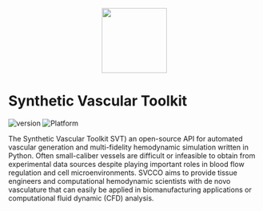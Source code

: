 
<p align="center">
  <img src="https://github.com/zasexton/Synthetic-Vascular-Toolkit/blob/main/docs/big_cco_cube.png" height="130">
</p>


# Synthetic Vascular Toolkit


![version](https://img.shields.io/badge/version-0.6.18-blue)
![Platform](https://img.shields.io/badge/platform-macOS%20|%20linux%20|%20windows-blue)

<p align="left">
The Synthetic Vascular Toolkit SVT) an open-source API for automated vascular generation and multi-fidelity hemodynamic simulation written in Python. Often small-caliber vessels are difficult or infeasible to obtain from experimental data sources despite playing important roles in blood flow regulation and cell microenvironments. SVCCO aims to provide tissue engineers and computational hemodynamic scientists with de novo vasculature that can easily be applied in biomanufacturing applications or computational fluid dynamic (CFD) analysis.
</p>
